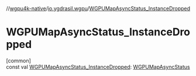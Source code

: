 //[wgpu4k-native](../../index.md)/[io.ygdrasil.wgpu](index.md)/[WGPUMapAsyncStatus_InstanceDropped](-w-g-p-u-map-async-status_-instance-dropped.md)

# WGPUMapAsyncStatus_InstanceDropped

[common]\
const val [WGPUMapAsyncStatus_InstanceDropped](-w-g-p-u-map-async-status_-instance-dropped.md): [WGPUMapAsyncStatus](-w-g-p-u-map-async-status/index.md)